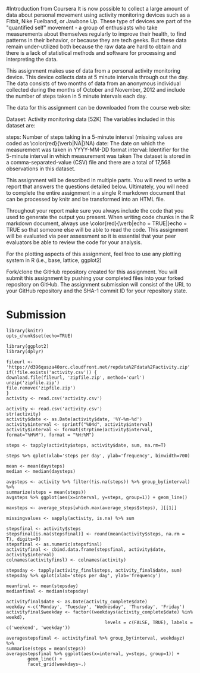 #Introduction from Coursera 
It is now possible to collect a large amount of data about personal movement using activity monitoring devices such as a Fitbit, Nike Fuelband, or Jawbone Up. These type of devices are part of the "quantified self" movement - a group of enthusiasts who take measurements about themselves regularly to improve their health, to find patterns in their behavior, or because they are tech geeks. But these data remain under-utilized both because the raw data are hard to obtain and there is a lack of statistical methods and software for processing and interpreting the data.

This assignment makes use of data from a personal activity monitoring device. This device collects data at 5 minute intervals through out the day. The data consists of two months of data from an anonymous individual collected during the months of October and November, 2012 and include the number of steps taken in 5 minute intervals each day.

The data for this assignment can be downloaded from the course web site:

Dataset: Activity monitoring data [52K]
The variables included in this dataset are:

steps: Number of steps taking in a 5-minute interval (missing values are coded as \color{red}{\verb|NA|}NA)
date: The date on which the measurement was taken in YYYY-MM-DD format
interval: Identifier for the 5-minute interval in which measurement was taken
The dataset is stored in a comma-separated-value (CSV) file and there are a total of 17,568 observations in this dataset.

This assignment will be described in multiple parts. You will need to write a report that answers the questions detailed below. Ultimately, you will need to complete the entire assignment in a single R markdown document that can be processed by knitr and be transformed into an HTML file.

Throughout your report make sure you always include the code that you used to generate the output you present. When writing code chunks in the R markdown document, always use \color{red}{\verb|echo = TRUE|}echo = TRUE so that someone else will be able to read the code. This assignment will be evaluated via peer assessment so it is essential that your peer evaluators be able to review the code for your analysis.

For the plotting aspects of this assignment, feel free to use any plotting system in R (i.e., base, lattice, ggplot2)

Fork/clone the GitHub repository created for this assignment. You will submit this assignment by pushing your completed files into your forked repository on GitHub. The assignment submission will consist of the URL to your GitHub repository and the SHA-1 commit ID for your repository state.

# Submission

```{r}
library(knitr)
opts_chunk$set(echo=TRUE)
```

```{r}
library(ggplot2)
library(dplyr)
```

```{r}
fileurl <- 'https://d396qusza40orc.cloudfront.net/repdata%2Fdata%2Factivity.zip'
if(!file.exists('activity.csv')) {
download.file(fileurl, 'zipfile.zip', method='curl')
unzip('zipfile.zip')
file.remove('zipfile.zip')
}
activity <- read.csv('activity.csv')
```

```{r}
activity <- read.csv('activity.csv')
str(activity)
activity$date <- as.Date(activity$date, '%Y-%m-%d')
activity$interval <- sprintf("%04d", activity$interval)
activity$interval <- format(strptime(activity$interval, format="%H%M"), format = "%H:%M")
```


```{r}
steps <- tapply(activity$steps, activity$date, sum, na.rm=T)
```


```{r}
steps %>% qplot(xlab='steps per day', ylab='frequency', binwidth=700)
```

```{r}
mean <- mean(daysteps)
median <- median(daysteps)
```

```{r}
avgsteps <- activity %>% filter(!is.na(steps)) %>% group_by(interval) %>% 
summarize(steps = mean(steps))
avgsteps %>% ggplot(aes(x=interval, y=steps, group=1)) + geom_line()
```

```{r}
maxsteps <- average_steps[which.max(average_steps$steps), ][[1]]
```

```{r}
missingvalues <- sapply(activity, is.na) %>% sum
```

```{r}
stepsfinal <- activity$steps
stepsfinal[is.na(stepsfinal)] <- round(mean(activity$steps, na.rm = T), digits=0)
stepsfinal <- as.numeric(stepsfinal)
activityfinal <- cbind.data.frame(stepsfinal, activity$date, activity$interval)
colnames(activityfinsl) <- colnames(activity)
```

```{r}
stepsday <- tapply(activity_finsl$steps, activity_final$date, sum)
stepsday %>% qplot(xlab='steps per day', ylab='frequency')
```


```{r}
meanfinal <- mean(stepsday)
medianfinal <- median(stepsday)
```

```{r}
activityfinal$date <- as.Date(activity_complete$date)
weekday <-c('Monday', 'Tuesday', 'Wednesday', 'Thursday', 'Friday')
activityfinal$weekday <- factor((weekdays(activity_complete$date) %in% weekd),
                                     levels = c(FALSE, TRUE), labels = c('weekend', 'weekday'))
```


```{r}
averagestepsfinal <- activityfinal %>% group_by(interval, weekdayz) %>%
summarise(steps = mean(steps))
averagestepsfinal %>% ggplot(aes(x=interval, y=steps, group=1)) +
        geom_line() + 
        facet_grid(weekdays~.)
        
```